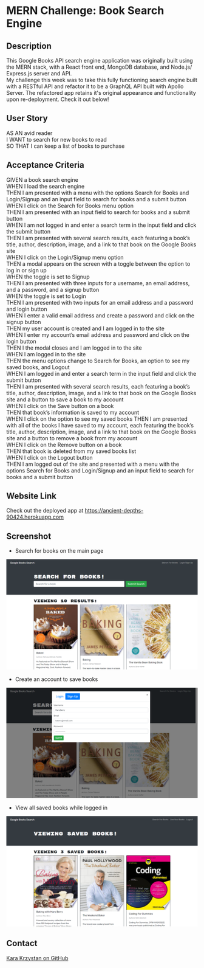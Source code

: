 # MERN Challenge: Book Search Engine

## Description

This Google Books API search engine application was originally built using the MERN stack, with a React front end, MongoDB database, and Node.js/ Express.js server and API.  
My challenge this week was to take this fully functioning search engine built with a RESTful API and refactor it to be a GraphQL API built with Apollo Server. The refactored app retains it's original appearance and functionality upon re-deployment. Check it out below!

## User Story

AS AN avid reader  
I WANT to search for new books to read  
SO THAT I can keep a list of books to purchase  

## Acceptance Criteria

GIVEN a book search engine  
WHEN I load the search engine  
THEN I am presented with a menu with the options Search for Books and Login/Signup and an input field to search for books and a submit button  
WHEN I click on the Search for Books menu option  
THEN I am presented with an input field to search for books and a submit button  
WHEN I am not logged in and enter a search term in the input field and click the submit button  
THEN I am presented with several search results, each featuring a book’s title, author, description, image, and a link to that book on the Google Books site  
WHEN I click on the Login/Signup menu option  
THEN a modal appears on the screen with a toggle between the option to log in or sign up  
WHEN the toggle is set to Signup  
THEN I am presented with three inputs for a username, an email address, and a password, and a signup button  
WHEN the toggle is set to Login  
THEN I am presented with two inputs for an email address and a password and login button  
WHEN I enter a valid email address and create a password and click on the signup button  
THEN my user account is created and I am logged in to the site  
WHEN I enter my account’s email address and password and click on the login button  
THEN I the modal closes and I am logged in to the site  
WHEN I am logged in to the site  
THEN the menu options change to Search for Books, an option to see my saved books, and Logout  
WHEN I am logged in and enter a search term in the input field and click the submit button  
THEN I am presented with several search results, each featuring a book’s title, author, description, image, and a link to that book on the Google Books site and a button to save a book to my account  
WHEN I click on the Save button on a book  
THEN that book’s information is saved to my account  
WHEN I click on the option to see my saved books
THEN I am presented with all of the books I have saved to my account, each featuring the book’s title, author, description, image, and a link to that book on the Google Books site and a button to remove a book from my account  
WHEN I click on the Remove button on a book  
THEN that book is deleted from my saved books list  
WHEN I click on the Logout button  
THEN I am logged out of the site and presented with a menu with the options Search for Books and Login/Signup and an input field to search for books and a submit button 

## Website Link

Check out the deployed app at https://ancient-depths-90424.herokuapp.com

## Screenshot

* Search for books on the main page  

![screenshot](https://github.com/kara-krzystan/book-search-engine/blob/main/client/public/screenshot_1.png)  

* Create an account to save books  

![screenshot](https://github.com/kara-krzystan/book-search-engine/blob/main/client/public/screenshot_2.png)  

* View all saved books while logged in  

![screenshot](https://github.com/kara-krzystan/book-search-engine/blob/main/client/public/screenshot_3.png)  

## Contact
[Kara Krzystan on GitHub](http://github.com/kara-krzystan)
